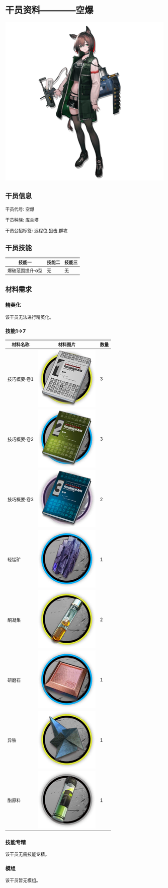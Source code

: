 # 干员资料————空爆

![空爆](./oprImages/空爆.png)

## 干员信息

干员代号: 空爆

干员种族: 库兰塔

干员公招标签: 远程位,狙击,群攻

## 干员技能

| 技能一       | 技能二   | 技能三 |
| ------------ | -------- | ------ |
| 爆破范围提升·α型 | 无 | 无 |

## 材料需求

### 精英化

该干员无法进行精英化。

### 技能1→7

| 材料名称      | 材料图片 | 数量  |
|---------|---------|-----|
| 技巧概要·卷1 | ![空爆](./matIcons/技巧概要·卷1.png)  |   3  |
| 技巧概要·卷2 | ![空爆](./matIcons/技巧概要·卷2.png)  |   3  |
| 技巧概要·卷3 | ![空爆](./matIcons/技巧概要·卷3.png)  |   2  |
| 轻锰矿 | ![空爆](./matIcons/轻锰矿.png)  |   1  |
| 酮凝集 | ![空爆](./matIcons/酮凝集.png)  |   2  |
| 研磨石 | ![空爆](./matIcons/研磨石.png)  |   1  |
| 异铁 | ![空爆](./matIcons/异铁.png)  |   1  |
| 酯原料 | ![空爆](./matIcons/酯原料.png)  |   1  |

### 技能专精

该干员无需技能专精。

### 模组

该干员暂无模组。
